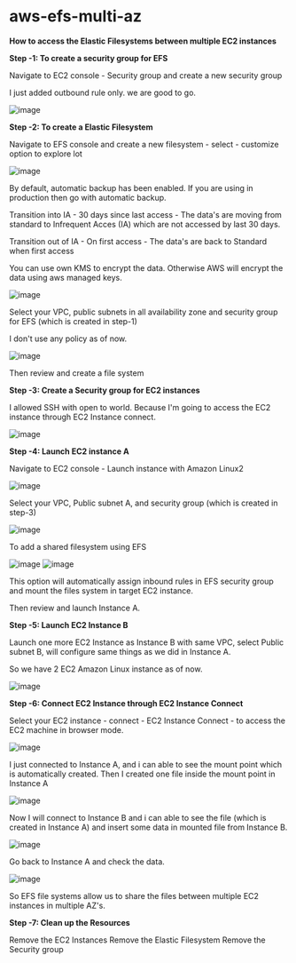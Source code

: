 # aws-efs-multi-az
**How to access the Elastic Filesystems between multiple EC2 instances**

**Step -1: To create a security group for EFS**

Navigate to EC2 console - Security group and create a new security group

I just added outbound rule only. we are good to go.

![image](https://github.com/kohlidevops/aws-efs-multi-az/assets/100069489/7b593645-3080-42f5-8878-d0ead73b29aa)

**Step -2: To create a Elastic Filesystem**

Navigate to EFS console and create a new filesystem - select - customize option to explore lot

![image](https://github.com/kohlidevops/aws-efs-multi-az/assets/100069489/e8cedf78-aeb6-4256-a329-8093eea162b6)

By default, automatic backup has been enabled. If you are using in production then go with automatic backup.

Transition into IA - 30 days since last access - The data's are moving from standard to Infrequent Acces (IA) which are not accessed by last 30 days.

Transition out of IA - On first access - The data's are back to Standard when first access

You can use own KMS to encrypt the data. Otherwise AWS will encrypt the data using aws managed keys.

![image](https://github.com/kohlidevops/aws-efs-multi-az/assets/100069489/f23fab65-266c-4cd6-98b2-e2ac9aa06f8a)

Select your VPC, public subnets in all availability zone and security group for EFS (which is created in step-1)

I don't use any policy as of now.

![image](https://github.com/kohlidevops/aws-efs-multi-az/assets/100069489/48ab6155-3d8b-4f3f-b15f-520d2c3332d9)

Then review and create a file system

**Step -3: Create a Security group for EC2 instances**

I allowed SSH with open to world. Because I'm going to access the EC2 instance through EC2 Instance connect.

![image](https://github.com/kohlidevops/aws-efs-multi-az/assets/100069489/7413f9d7-9acf-42fb-893a-0cc70636538c)

**Step -4: Launch EC2 instance A**

Navigate to EC2 console - Launch instance with Amazon Linux2

![image](https://github.com/kohlidevops/aws-efs-multi-az/assets/100069489/f7226b9f-741f-4695-98f5-2497bd673d57)

Select your VPC, Public subnet A, and security group (which is created in step-3)

![image](https://github.com/kohlidevops/aws-efs-multi-az/assets/100069489/f1e960d5-cf82-41a8-8696-3e74c16b4b7e)

To add a shared filesystem using EFS

![image](https://github.com/kohlidevops/aws-efs-multi-az/assets/100069489/fe0f6a26-013e-465a-a74e-b14281b0911f)
![image](https://github.com/kohlidevops/aws-efs-multi-az/assets/100069489/9fb6209b-25e8-4006-bec3-1eb1ba6077a5)

This option will automatically assign inbound rules in EFS security group and mount the files system in target EC2 instance.

Then review and launch Instance A.

**Step -5: Launch EC2 Instance B**

Launch one more EC2 Instance as Instance B with same VPC, select Public subnet B, will configure same things as we did in Instance A.

So we have 2 EC2 Amazon Linux instance as of now.

![image](https://github.com/kohlidevops/aws-efs-multi-az/assets/100069489/654cda3e-df2a-409e-a9cd-9e65b550b2f1)

**Step -6: Connect EC2 Instance through EC2 Instance Connect**

Select your EC2 instance - connect - EC2 Instance Connect - to access the EC2 machine in browser mode.

![image](https://github.com/kohlidevops/aws-efs-multi-az/assets/100069489/076e4c42-91f3-470e-8c4e-ebee2cccb305)

I just connected to Instance A, and i can able to see the mount point which is automatically created. Then I created one file inside the mount point in Instance A

![image](https://github.com/kohlidevops/aws-efs-multi-az/assets/100069489/b1643ea9-58bb-4bb0-9712-ce1e343be7e1)

Now I will connect to Instance B and i can able to see the file (which is created in Instance A) and insert some data in mounted file from Instance B.

![image](https://github.com/kohlidevops/aws-efs-multi-az/assets/100069489/2addf7c5-ad64-45a3-8b1c-a8175f2110fc)

Go back to Instance A and check the data.

![image](https://github.com/kohlidevops/aws-efs-multi-az/assets/100069489/db706d47-667f-4c92-9fdb-4220e2bfe4be)

So EFS file systems allow us to share the files between multiple EC2 instances in multiple AZ's.

**Step -7: Clean up the Resources**

Remove the EC2 Instances
Remove the Elastic Filesystem
Remove the Security group















